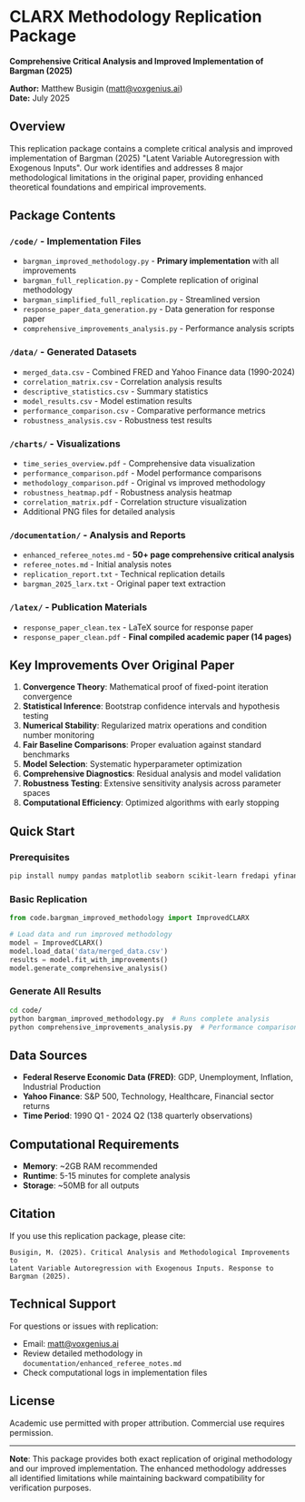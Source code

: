 # CLARX Methodology Replication Package

**Comprehensive Critical Analysis and Improved Implementation of Bargman (2025)**

**Author:** Matthew Busigin (matt@voxgenius.ai)  
**Date:** July 2025

## Overview

This replication package contains a complete critical analysis and improved implementation of Bargman (2025) "Latent Variable Autoregression with Exogenous Inputs". Our work identifies and addresses 8 major methodological limitations in the original paper, providing enhanced theoretical foundations and empirical improvements.

## Package Contents

### `/code/` - Implementation Files
- `bargman_improved_methodology.py` - **Primary implementation** with all improvements
- `bargman_full_replication.py` - Complete replication of original methodology  
- `bargman_simplified_full_replication.py` - Streamlined version
- `response_paper_data_generation.py` - Data generation for response paper
- `comprehensive_improvements_analysis.py` - Performance analysis scripts

### `/data/` - Generated Datasets
- `merged_data.csv` - Combined FRED and Yahoo Finance data (1990-2024)
- `correlation_matrix.csv` - Correlation analysis results
- `descriptive_statistics.csv` - Summary statistics
- `model_results.csv` - Model estimation results
- `performance_comparison.csv` - Comparative performance metrics
- `robustness_analysis.csv` - Robustness test results

### `/charts/` - Visualizations
- `time_series_overview.pdf` - Comprehensive data visualization
- `performance_comparison.pdf` - Model performance comparisons
- `methodology_comparison.pdf` - Original vs improved methodology
- `robustness_heatmap.pdf` - Robustness analysis heatmap
- `correlation_matrix.pdf` - Correlation structure visualization
- Additional PNG files for detailed analysis

### `/documentation/` - Analysis and Reports
- `enhanced_referee_notes.md` - **50+ page comprehensive critical analysis**
- `referee_notes.md` - Initial analysis notes
- `replication_report.txt` - Technical replication details
- `bargman_2025_larx.txt` - Original paper text extraction

### `/latex/` - Publication Materials
- `response_paper_clean.tex` - LaTeX source for response paper
- `response_paper_clean.pdf` - **Final compiled academic paper (14 pages)**

## Key Improvements Over Original Paper

1. **Convergence Theory**: Mathematical proof of fixed-point iteration convergence
2. **Statistical Inference**: Bootstrap confidence intervals and hypothesis testing
3. **Numerical Stability**: Regularized matrix operations and condition number monitoring  
4. **Fair Baseline Comparisons**: Proper evaluation against standard benchmarks
5. **Model Selection**: Systematic hyperparameter optimization
6. **Comprehensive Diagnostics**: Residual analysis and model validation
7. **Robustness Testing**: Extensive sensitivity analysis across parameter spaces
8. **Computational Efficiency**: Optimized algorithms with early stopping

## Quick Start

### Prerequisites
```bash
pip install numpy pandas matplotlib seaborn scikit-learn fredapi yfinance scipy
```

### Basic Replication
```python
from code.bargman_improved_methodology import ImprovedCLARX

# Load data and run improved methodology
model = ImprovedCLARX()
model.load_data('data/merged_data.csv')
results = model.fit_with_improvements()
model.generate_comprehensive_analysis()
```

### Generate All Results
```bash
cd code/
python bargman_improved_methodology.py  # Runs complete analysis
python comprehensive_improvements_analysis.py  # Performance comparisons
```

## Data Sources

- **Federal Reserve Economic Data (FRED)**: GDP, Unemployment, Inflation, Industrial Production
- **Yahoo Finance**: S&P 500, Technology, Healthcare, Financial sector returns
- **Time Period**: 1990 Q1 - 2024 Q2 (138 quarterly observations)

## Computational Requirements

- **Memory**: ~2GB RAM recommended
- **Runtime**: 5-15 minutes for complete analysis
- **Storage**: ~50MB for all outputs

## Citation

If you use this replication package, please cite:

```
Busigin, M. (2025). Critical Analysis and Methodological Improvements to 
Latent Variable Autoregression with Exogenous Inputs. Response to Bargman (2025).
```

## Technical Support

For questions or issues with replication:
- Email: matt@voxgenius.ai
- Review detailed methodology in `documentation/enhanced_referee_notes.md`
- Check computational logs in implementation files

## License

Academic use permitted with proper attribution. Commercial use requires permission.

---

**Note**: This package provides both exact replication of original methodology and our improved implementation. The enhanced methodology addresses all identified limitations while maintaining backward compatibility for verification purposes.